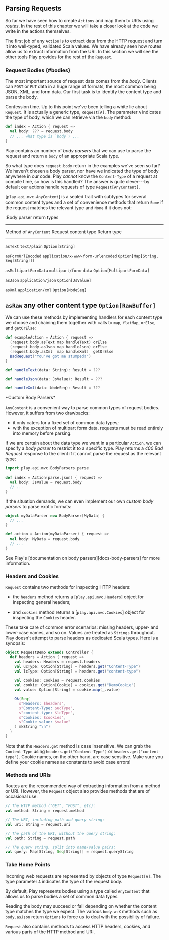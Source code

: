 ## Parsing Requests

So far we have seen how to create `Actions` and map them to URIs using *routes*.
In the rest of this chapter we will take a closer look
at the code we write in the actions themselves.

The first job of any `Action` is to extract data from the HTTP request
and turn it into well-typed, validated Scala values.
We have already seen how routes allow us to extract information from the URI.
In this section we will see the other tools Play provides for the rest of the `Request`.

### Request Bodies {#bodies}

The most important source of request data comes from the *body*.
Clients can `POST` or `PUT` data in a huge range of formats,
the most common being JSON, XML, and form data.
Our first task is to identify the content type and parse the body.

Confession time. Up to this point we've been telling a white lie about `Request`.
It is actually a generic type, `Request[A]`.
The parameter `A` indicates the type of body,
which we can retrieve via the `body` method:

~~~ scala
def index = Action { request =>
  val body: ??? = request.body
  // ... what type is `body`? ...
}
~~~

Play contains an number of *body parsers*
that we can use to parse the request and
return a `body` of an appropriate Scala type.

So what type does `request.body` return in the examples we've seen so far?
We haven't chosen a body parser,
nor have we indicated the type of body anywhere in our code.
Play *cannot* know the `Content-Type` of a request at compile time,
so how is this handled? The answer is quite clever---by default
our actions handle requests of type `Request[AnyContent]`.

[`play.api.mvc.AnyContent`] is a sealed trait with subtypes for several common
content types and a set of convenience methods that return `Some`
if the request matches the relevant type and `None` if it does not:

:Body parser return types

--------------------------------------------------------------------------------------------------------
Method of `AnyContent`          Request content type                Return type
------------------------------- ----------------------------------- ------------------------------------
`asText`                        `text/plain`                        `Option[String]`

`asFormUrlEncoded`              `application/x-www-form-urlencoded` `Option[Map[String, Seq[String]]]`

`asMultipartFormData`           `multipart/form-data`               `Option[MultipartFormData]`

`asJson`                        `application/json`                  `Option[JsValue]`

`asXml`                         `application/xml`                   `Option[NodeSeq]`

`asRaw`                         any other content type              `Option[RawBuffer]`
--------------------------------------------------------------------------------------------------------

We can use these methods by implementing handlers
for each content type we choose and chaining them together
with calls to `map`, `flatMap`, `orElse`, and `getOrElse`:

~~~ scala
def exampleAction = Action { request =>
  (request.body.asText map handleText) orElse
  (request.body.asJson map handleJson) orElse
  (request.body.asXml  map handleXml)  getOrElse
  BadRequest("You've got me stumped!")
}

def handleText(data: String): Result = ???

def handleJson(data: JsValue): Result = ???

def handleXml(data: NodeSeq): Result = ???
~~~

<div class="callout callout-warning">
*Custom Body Parsers*

`AnyContent` is a convenient way to parse common types of request bodies.
However, it suffers from two drawbacks:

 - it only caters for a fixed set of common data types;
 - with the exception of multipart form data,
   requests must be read entirely into memory before parsing.

If we are certain about the data type we want in a particular `Action`,
we can specify a *body parser* to restrict it to a specific type.
Play returns a *400 Bad Request* response to the client
if it cannot parse the request as the relevant type:

~~~ scala
import play.api.mvc.BodyParsers.parse

def index = Action(parse.json) { request =>
  val body: JsValue = request.body
  // ...
}
~~~

If the situation demands, we can even implement our own
*custom body parsers* to parse exotic formats:

~~~ scala
object myDataParser new BodyParser[MyData] {
  // ...
}

def action = Action(myDataParser) { request =>
  val body: MyData = request.body
  // ...
}
~~~

See Play's [documentation on body parsers][docs-body-parsers]
for more information.
</div>

### Headers and Cookies

`Request` contains two methods for inspecting HTTP headers:

 - the `headers` method returns a [`play.api.mvc.Headers`]
   object for inspecting general headers;

 - and `cookies` method returns a [`play.api.mvc.Cookies`]
   object for inspecting the `Cookies` header.

These take care of common error scenarios: missing headers,
upper- and lower-case names, and so on.
Values are treated as `Strings` throughout.
Play doesn't attempt to parse headers as dedicated Scala types.
Here is a synopsis:

~~~ scala
object RequestDemo extends Controller {
  def headers = Action { request =>
    val headers: Headers = request.headers
    val ucType: Option[String] = headers.get("Content-Type")
    val lcType: Option[String] = headers.get("content-type")

    val cookies: Cookies = request.cookies
    val cookie: Option[Cookie] = cookies.get("DemoCookie")
    val value: Option[String] = cookie.map(_.value)

    Ok(Seq(
      s"Headers: $headers",
      s"Content-Type: $ucType",
      s"content-type: $lcType",
      s"Cookies: $cookies",
      s"Cookie value: $value"
    ) mkString "\n")
  }
}
~~~

Note that the `Headers.get` method is case insensitive.
We can grab the `Content-Type` using
`headers.get("Content-Type")` or `headers.get("content-type")`.
Cookie names, on the other hand, are case sensitive.
Make sure you define your cookie names as constants to avoid case errors!

### Methods and URIs

Routes are the recommended way of extracting information from a method or URI.
However, the `Request` object also provides methods that are of occasional use:

~~~ scala
// The HTTP method ("GET", "POST", etc):
val method: String = request.method

// The URI, including path and query string:
val uri: String = request.uri

// The path of the URI, without the query string:
val path: String = request.path

// The query string, split into name/value pairs:
val query: Map[String, Seq[String]] = request.queryString
~~~

### Take Home Points

Incoming web requests are represented by objects of type `Request[A]`.
The type parameter `A` indicates the type of the request body.

By default, Play represents bodies using a type called `AnyContent`
that allows us to parse bodies a set of common data types.

Reading the body may succeed or fail depending
on whether the content type matches the type we expect.
The various `body.asX` methods such as `body.asJson`
return `Options` to force us to deal with the possibility of failure.

`Request` also contains methods to access HTTP headers, cookies,
and various parts of the HTTP method and URI.
